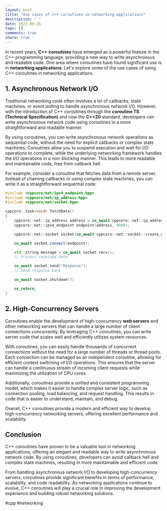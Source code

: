 ```yaml
---
layout: post
title: "Use cases of C++ coroutines in networking applications"
description: " "
date: 2023-09-25
tags: []
comments: true
share: true
---
```


In recent years, **C++ coroutines** have emerged as a powerful feature in the C++ programming language, providing a new way to write asynchronous and readable code. One area where coroutines have found significant use is in **networking applications**. Let's explore some of the use cases of using C++ coroutines in networking applications.

## 1. Asynchronous Network I/O

Traditional networking code often involves a lot of callbacks, state machines, or event polling to handle asynchronous network I/O. However, with the introduction of C++ coroutines through the **coroutine TS (Technical Specification)** and now the **C++20** standard, developers can write asynchronous network code using coroutines in a more straightforward and readable manner.

By using coroutines, you can write asynchronous network operations as sequential code, without the need for explicit callbacks or complex state machines. Coroutines allow you to suspend execution and wait for I/O operations to complete, while the underlying networking framework handles the I/O operations in a non-blocking manner. This leads to more readable and maintainable code, free from callback hell.

For example, consider a coroutine that fetches data from a remote server. Instead of chaining callbacks or using complex state machines, you can write it as a straightforward sequential code:

```cpp
#include <cppcoro/net/ipv4_endpoint.hpp>
#include <cppcoro/net/ip_address.hpp>
#include <cppcoro/net/socket.hpp>

cppcoro::task<void> fetchData()
{
    cppcoro::net::ip_address address = co_await cppcoro::net::ip_address::from_string("127.0.0.1");
    cppcoro::net::ipv4_endpoint endpoint(address, 8080);

    cppcoro::net::socket socket(co_await cppcoro::net::socket::create_udp());

    co_await socket.connect(endpoint);

    std::string message = co_await socket.recv();
    // Process received data

    co_await socket.send("Response");
    // Send response back

    co_await socket.shutdown();

    co_return;
}
```

## 2. High-Concurrency Servers

Coroutines enable the development of high-concurrency **web servers** and other networking servers that can handle a large number of client connections concurrently. By leveraging C++ coroutines, you can write server code that scales well and efficiently utilizes system resources.

With coroutines, you can easily handle thousands of concurrent connections without the need for a large number of threads or thread pools. Each connection can be managed as an independent coroutine, allowing for efficient context switching of I/O operations. This ensures that the server can handle a continuous stream of incoming client requests while maximizing the utilization of CPU cores.

Additionally, coroutines provide a unified and consistent programming model, which makes it easier to handle complex server logic, such as connection pooling, load balancing, and request handling. This results in code that is easier to understand, maintain, and debug.

Overall, C++ coroutines provide a modern and efficient way to develop high-concurrency networking servers, offering excellent performance and scalability.

## Conclusion

C++ coroutines have proven to be a valuable tool in networking applications, offering an elegant and readable way to write asynchronous network code. By using coroutines, developers can avoid callback hell and complex state machines, resulting in more maintainable and efficient code.

From handling asynchronous network I/O to developing high-concurrency servers, coroutines provide significant benefits in terms of performance, scalability, and code readability. As networking applications continue to evolve, C++ coroutines will play a crucial role in improving the development experience and building robust networking solutions.

#cpp #networking